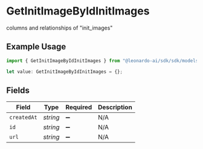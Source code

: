 # GetInitImageByIdInitImages

columns and relationships of "init_images"

## Example Usage

```typescript
import { GetInitImageByIdInitImages } from "@leonardo-ai/sdk/sdk/models/operations";

let value: GetInitImageByIdInitImages = {};
```

## Fields

| Field              | Type               | Required           | Description        |
| ------------------ | ------------------ | ------------------ | ------------------ |
| `createdAt`        | *string*           | :heavy_minus_sign: | N/A                |
| `id`               | *string*           | :heavy_minus_sign: | N/A                |
| `url`              | *string*           | :heavy_minus_sign: | N/A                |